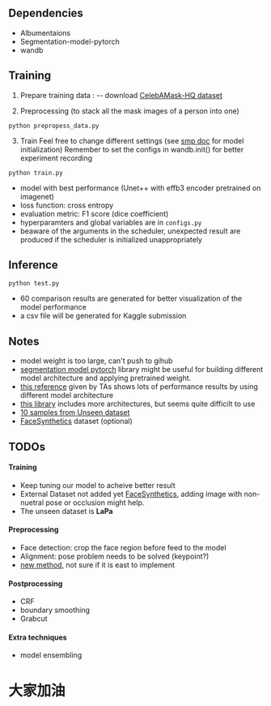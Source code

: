 ## Dependencies
- Albumentaions
- Segmentation-model-pytorch
- wandb

## Training
1. Prepare training data :
    -- download [CelebAMask-HQ dataset](https://github.com/switchablenorms/CelebAMask-HQ)

2. Preprocessing
(to stack all the mask images of a person into one)
```Shell
python prepropess_data.py
```

3. Train
Feel free to change different settings (see [smp doc](https://smp.readthedocs.io/en/latest/) for model initialization)
Remember to set the configs in wandb.init() for better experiment recording
```Shell
python train.py
```

- model with best performance (Unet++ with effb3 encoder pretrained on imagenet)
- loss function: cross entropy
- evaluation metric: F1 score (dice coefficient)
- hyperparamters and global variables are in `configs.py`
- beaware of the arguments in the scheduler, unexpected result are produced if the scheduler is initialized unappropriately 

## Inference
```Shell
python test.py
```
- 60 comparison results are generated for better visualization of the model performance
- a csv file will be generated for Kaggle submission

## Notes
- model weight is too large, can't push to gihub
- [segmentation model pytorch](https://github.com/qubvel/segmentation_models.pytorch/tree/master) library might be useful for building different model architecture and applying pretrained weight.
- [this reference](https://github.com/hukenovs/easyportrait) given by TAs shows lots of performance results by using different model architecture
- [this library](https://github.com/open-mmlab/mmsegmentation) includes more architectures, but seems quite difficilt to use
- [10 samples from Unseen dataset](https://drive.google.com/drive/folders/1jbOs1aBDN3myl6WX47Qy8nUqp9svA8-j)
- [FaceSynthetics](https://github.com/microsoft/FaceSynthetics) dataset (optional)

## TODOs
#### Training
- Keep tuning our model to acheive better result
- External Dataset not added yet [FaceSynthetics](https://github.com/microsoft/FaceSynthetics), adding image with non-nuetral pose or occlusion might help.
- The unseen dataset is **LaPa**

#### Preprocessing
- Face detection: crop the face region before feed to the model
- Alignment: pose problem needs to be solved (keypoint?)
- [new method](https://github.com/hhj1897/face_parsing), not sure if it is east to implement

#### Postprocessing
- CRF
- boundary smoothing
- Grabcut

#### Extra techniques
- model ensembling

# 大家加油
